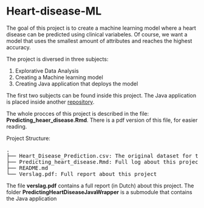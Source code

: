 # Heart-disease-ML

The goal of this project is to create a machine learning model where a heart disease can be predicted using clinical variabeles. Of course, we want a model that uses the smallest amount of attributes and reaches the highest accuracy. 

The project is diversed in three subjects:

1. Explorative Data Analysis
2. Creating a Machine learning model
3. Creating Java application that deploys the model

The first two subjects can be found inside this project. The Java application is placed inside another [repository](https://github.com/MarkStreek/PredictingHeartDiseaseJavaWrapper).

The whole procces of this project is described in the file: **Predicting_heaer_disease.Rmd**. There is a pdf version of this file, for easier reading.

Project Structure:

<pre>
.
├── Heart_Disease_Prediction.csv: The original dataset for this project
├── Predicting_heart_disease.Rmd: Full log about this project
├── README.md
└── Verslag.pdf: Full report about this project
</pre>

The file **verslag.pdf** contains a full report (in Dutch) about this project. The folder **PredictingHeartDiseaseJavaWrapper** is a submodule that contains the Java application
